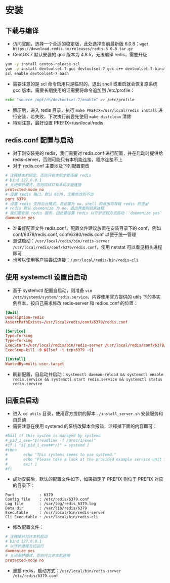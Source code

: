 

# 安装

## 下载与编译

- 访问[官网](https://redis.io/)，选择一个合适的稳定版，此处选择当前最新版 6.0.8：`wget https://download.redis.io/releases/redis-6.0.8.tar.gz`
- CentOS 7 默认安装的 gcc 版本为 4.8.5，无法编译 redis，需要升级
```bash
yum -y install centos-release-scl
yum -y install devtoolset-7-gcc devtoolset-7-gcc-c++ devtoolset-7-binutils
scl enable devtoolset-7 bash
```
- 需要注意的是 scl 命令启用只是临时的，退出 shell 或重启就会恢复原系统 gcc 版本，需要长期使用的话需要将命令追加到 /etc/profile：
```bash
echo "source /opt/rh/devtoolset-7/enable" >> /etc/profile
```
- 解压后，进入 redis 目录，执行 `make PREFIX=/usr/local/redis install` 进行安装，若失败，下次执行前要先使用 `make distclean` 清除
- 特别注意，最好设置 PREFIX=/usr/local/redis

## redis.conf 配置与启动

- 对于刚安装完的 redis，我们需要对 redis.conf 进行配置，并在启动时提供给 redis-server，否则可能只有本机能连接，程序连接不上
- 对于 redis.conf 主要涉及下列配置更改
```conf
# 注释掉本机绑定，否则只有本机才能连接 redis
# bind 127.0.0.1
# 关闭保护模式，否则同样只有本机才能连接
protected-mode no
# 设置 redis 端口，默认 6379，无需修改则不动
port 6379
# 设置 redis 支持后台模式，若设置为 no，shell 的退出将导致 redis 的退出
# redis 默认 daemonize 为 no，退出界面则结束进程，
# 我们要安装 redis 服务，因此要设置 redis 以守护进程方式启动：`daemonize yes`
daemonize yes
```
- 准备好配置文件 redis.conf，配置文件建议放置在安装目录下的 conf，例如 conf/6379/redis.conf, conf/6380/redis.conf 以便于统一管理
- 测试启动：`/usr/local/redis/bin/redis-server /usr/local/redis/conf/6379/redis.conf`，使用 netstat 可以看见相关进程即可
- 也可以使用客户端尝试连接：`/usr/local/redis/bin/redis-cli`

## 使用 systemctl 设置自启动


- 基于 systemctl 配置自启动，则准备 `vim /etc/systemd/system/redis.service`，内容使用官方提供的 utils 下的多实例样本，按自己需求修改 redis-server 和 redios.conf 的位置：
```conf
[Unit]
Description=redis
AssertPathExists=/usr/local/redis/conf/6379/redis.conf

[Service]
Type=forking
Type=forking
ExecStart=/usr/local/redis/bin/redis-server /usr/local/redis/conf/6379/redis.conf
ExecStop=kill -9 $(lsof -i tcp:6379 -t)

[Install]
WantedBy=multi-user.target
```

- 刷新配置，自启动并启动：`systemctl daemon-reload && systemctl enable redis.service && systemctl start redis.service && systemctl status redis.service`

## 旧版自启动

- 进入 `cd utils` 目录，使用官方提供的脚本 `./install_server.sh` 安装服务和自启动
- 需要注意在使用 systemd 的系统改脚本会报错，注释掉下面的内容即可：
```bash
#bail if this system is managed by systemd
#_pid_1_exe="$(readlink -f /proc/1/exe)"
#if [ "${_pid_1_exe##*/}" = systemd ]
#then
#       echo "This systems seems to use systemd."
#       echo "Please take a look at the provided example service unit files in this directory, and adapt and install them. Sorry!"
#       exit 1
#fi
```
- 成功安装后，默认的配置文件如下，如果指定了 PREFIX 则位于 PREFIX 对应的目录下：
```
Port           : 6379
Config file    : /etc/redis/6379.conf
Log file       : /var/log/redis_6379.log
Data dir       : /var/lib/redis/6379
Executable     : /usr/local/bin/redis-server
Cli Executable : /usr/local/bin/redis-cli
```
- 修改配置文件：
```conf
# 注释掉只允许本机启动
# bind 127.0.0.1
# 以守护进程方式运行
daemonize yes
# 关闭保护模式，否则只允许本机连接
protected-mode no
```
- 重启 redis，启动方式：`/usr/local/bin/redis-server /etc/redis/6379.conf`